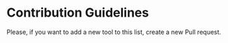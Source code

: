 # Contribution Guidelines

Please, if you want to add a new tool to this list, create a new Pull request.
